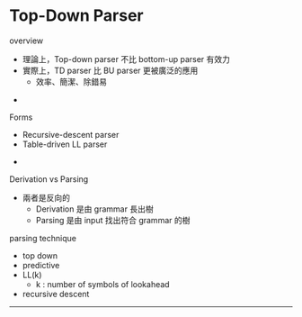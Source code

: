 # Top-Down Parser

overview

* 理論上，Top-down parser 不比 bottom-up parser 有效力
* 實際上，TD parser 比 BU parser 更被廣泛的應用
  * 效率、簡潔、除錯易

-

Forms

* Recursive-descent parser
* Table-driven LL parser

- 

Derivation vs Parsing

* 兩者是反向的
  * Derivation 是由 grammar 長出樹
  * Parsing 是由 input 找出符合 grammar 的樹

parsing technique

* top down
* predictive
* LL\(k\)
  * k : number of symbols of lookahead
* recursive descent

---

#### 



